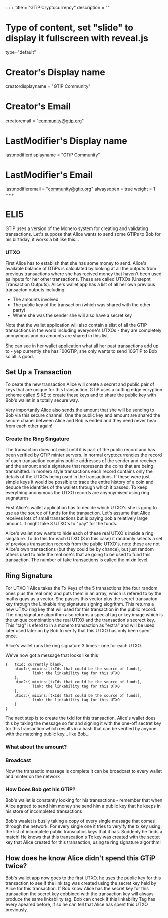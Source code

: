 +++
title = "GTiP Cryptocurrency"
description = ""
# Type of content, set "slide" to display it fullscreen with reveal.js
type="default"
# Creator's Display name
creatordisplayname = "GTiP Community"
# Creator's Email
creatoremail = "community@gtip.org"
# LastModifier's Display name
lastmodifierdisplayname = "GTiP Community"
# LastModifier's Email
lastmodifieremail = "community@gtip.org"
alwaysopen = true
weight = 1
+++

# ELI5

<p>GTiP uses a version of the Monero system for creating and validating transactions. Let's suppose that Alice wants to send some GTiPs to Bob for his birthday, it works a bit like this...</p>

### UTXO

<p>First Alice has to establish that she has some money to send. Alice's available balance of GTiPs is calculated by looking at all the outputs from previous transactions where she has recived money that haven't been used as inputs for her other transactions. These are called UTXOs (Unsepnt Transaction Outputs). Alice's wallet app has a list of all her own previous transacton outputs including: 

* The amounts involved
* The public key of the transaction (which was shared with the other party)
* Where she was the sender she will also have a secret key

 Note that the wallet application will also contain a slist of all the GTiP transactions in the world including everyone's UTXOs - they are completely anonymous and no amounts are shared in this list.

 <p>She can see in her wallet application what all her past transactions add up to - yep currently she has 100GTiP, she only wants to send 10GTiP to Bob so all is good.</p>


## Set Up a Transaction

<p> To ceate the new transaction Alice will create a secret and public pair of keys that are unique for this transaction. GTiP uses a cutting edge ecryption scheme called SIKE to create these keys and to share the public key with Bob's wallet in a totally secure way.</p>

<p>Very importantly Alice also sends the amount that she will be sending to Bob via this secure channel. One the public key and amount are shared the secure chanel between Alice and Bob is ended and they need never hear from each other again!</p>

### Create the Ring Singature

<p>The transaction does not exist until it is part of the public record and has been verified by QTiP minter servers. In normal cryptocurrencies the record of each transaction contains public addresses of the sender and receiver and the amount and a signature that represents the coins that are being transmitted. In monero style transactions each record contains only the details of the UTXOs being used in the transactions. If these were just simple keys it would be possible to trace the entire history of a coin and deduce the identities of the wallets through which it passed. To keep everything anonymous the UTXO records are anynoymised using ring sugnatures</p>

<p> First Alice's wallet application has to decide which UTXO's she is gong to use as the source of funds for the transaction. Let's assume that Alice receives lots of small transactions but is paying bob a relatively large amount. It might take 3 UTXO's to "pay" for the funds.</p>

<p>Alice's wallet now wants to hide each of these real UTXO's inside a ring singature. To do this for each UTXO (3 in this case) it randomly selects a set of previous transaction records from the public UTXO's, note these are not Alice's own transactions (but they could be by chance), but just random others used to hide the real one's that ae going to be used to fund this transaction. The number of fake transactions is called the mixin level.</p>

## Ring Signature

<p>For UTXO 1 Alice takes the Tx Keys of the 5 transactions (the four random ones plus the real one) and puts them in an array, which is refered to by the maths guys as a vector. She passes this vector plus the secret transacton key through the Linkable ring signature signing alogrithm. This returns a new UTXO ring key that will used for this transaction in the public record. The ring signature algorithm also returns a special tag or key image which is the unique combination the real UTXO and the transaction's secrect key. This "tag" is eferd to in a monero transaction as "extra" and will be used later used later on by Bob to verify that this UTXO has only been spent once.</p>

<p>Alice's wallet runs the ring signature 3 times - one for each UTXO.</p>

<p>We've now got a message that looks like this</p>

```
{   txId: currently blank,
    utxo1:{ mixins:[txIds that could be the source of funds],
            link: the linkability tag for this UTXO    
    },
    utxo2:{ mixins:[txIds that could be the source of funds],
            link: the linkability tag for this UTXO    
    },
    utxo3:{ mixins:[txIds that could be the source of funds],
            link: the linkability tag for this UTXO    
    }
}
```
The next step is to create the txId for this transaction. Alice's wallet does this by taking the message so far and signing it with the one-off sectret key for this transaction which results in a hash that can be verified by anyone with the matching public key... like Bob...

### What about the amount?


### Broadcast

Now the transactio message is complete it can be broadcast to every wallet and minter on the network


### How Does Bob get his GTiP?

<p>Bob's wallet is constantly looking for his transactions - remember that when Alice agreed to send him money she send him a public key that he keeps in his store of incompleted transactions</p>

<p>Bob's waalet is busily taking a copy of every single message that comes through the network. For every single one it tries to veryify the tx key using the list of incomplete public transcatios keys that it has. Suddenly he finds a match! He knows that this transcation's Tx key was created with the sectet key that Alice created for this transaction, using te ring signature algorithm! </p>

## How does he know Alice didn't spend this GTiP twice?

<p>Bob's wallet app now goes to the first UTXO, he uses the public key for this transaction to see if the link tag was created using the secret key held by Alice for this transaction. If Bob know Alice has the secret key for this transaction the secret key cobbined with the transaction key will always produce the same linkability tag. Bob can check if this linkability Tag has every apeared before, if so he can tell that Alice has spent this UTXO previously.




